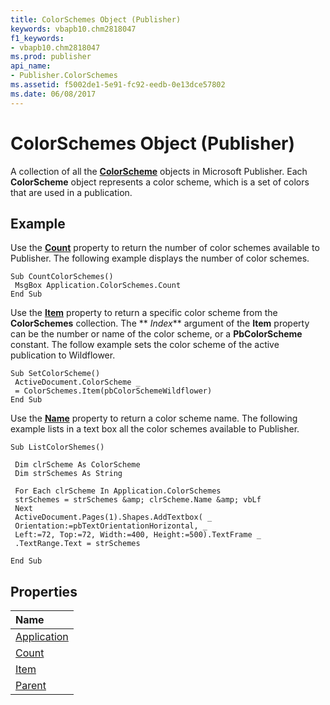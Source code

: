 ```yaml
---
title: ColorSchemes Object (Publisher)
keywords: vbapb10.chm2818047
f1_keywords:
- vbapb10.chm2818047
ms.prod: publisher
api_name:
- Publisher.ColorSchemes
ms.assetid: f5002de1-5e91-fc92-eedb-0e13dce57802
ms.date: 06/08/2017
---
```



# ColorSchemes Object (Publisher)

A collection of all the  **[ColorScheme](Publisher.ColorScheme.md)** objects in Microsoft Publisher. Each **ColorScheme** object represents a color scheme, which is a set of colors that are used in a publication.
 


## Example

Use the  **[Count](Publisher.ColorSchemes.Count.md)** property to return the number of color schemes available to Publisher. The following example displays the number of color schemes.
 

 

```
Sub CountColorSchemes() 
 MsgBox Application.ColorSchemes.Count 
End Sub
```

Use the  **[Item](Publisher.ColorSchemes.Item.md)** property to return a specific color scheme from the **ColorSchemes** collection. The ** _Index_** argument of the **Item** property can be the number or name of the color scheme, or a **PbColorScheme** constant. The follow example sets the color scheme of the active publication to Wildflower.
 

 



```
Sub SetColorScheme() 
 ActiveDocument.ColorScheme _ 
 = ColorSchemes.Item(pbColorSchemeWildflower) 
End Sub
```

Use the  **[Name](Publisher.ColorScheme.Name.md)** property to return a color scheme name. The following example lists in a text box all the color schemes available to Publisher.
 

 



```
Sub ListColorShemes() 
 
 Dim clrScheme As ColorScheme 
 Dim strSchemes As String 
 
 For Each clrScheme In Application.ColorSchemes 
 strSchemes = strSchemes &amp; clrScheme.Name &amp; vbLf 
 Next 
 ActiveDocument.Pages(1).Shapes.AddTextbox( _ 
 Orientation:=pbTextOrientationHorizontal, _ 
 Left:=72, Top:=72, Width:=400, Height:=500).TextFrame _ 
 .TextRange.Text = strSchemes 
 
End Sub
```


## Properties



|**Name**|
|:-----|
|[Application](Publisher.ColorSchemes.Application.md)|
|[Count](Publisher.ColorSchemes.Count.md)|
|[Item](Publisher.ColorSchemes.Item.md)|
|[Parent](colorschemes-parent-property-publisher.md)|

